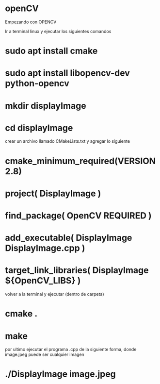 # openCV
Empezando con OPENCV


Ir a terminal linux y ejecutar los siguientes comandos

# sudo apt install cmake
# sudo apt install libopencv-dev python-opencv
# mkdir displayImage
# cd displayImage

crear un archivo llamado CMakeLists.txt y agregar lo siguiente

# cmake_minimum_required(VERSION 2.8)
# project( DisplayImage )
# find_package( OpenCV REQUIRED )
# add_executable( DisplayImage DisplayImage.cpp )
# target_link_libraries( DisplayImage ${OpenCV_LIBS} )
volver a la terminal y ejecutar (dentro de carpeta)
# cmake .
# make

por ultimo ejecutar el programa .cpp de la siguiente forma, donde image.jpeg puede ser cualquier imagen

# ./DisplayImage image.jpeg 
